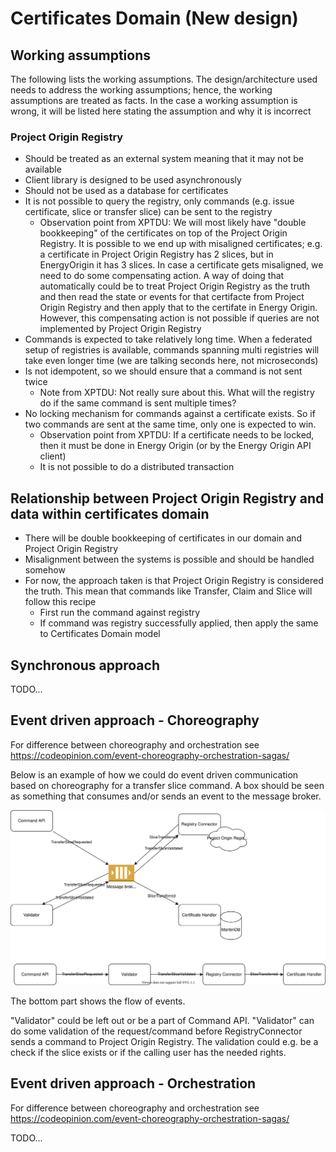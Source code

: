 # Certificates Domain (New design)

## Working assumptions

The following lists the working assumptions. The design/architecture used needs to address the working assumptions; hence, the working assumptions are treated as facts. In the case a working assumption is wrong, it will be listed here stating the assumption and why it is incorrect

### Project Origin Registry

* Should be treated as an external system meaning that it may not be available
* Client library is designed to be used asynchronously
* Should not be used as a database for certificates
* It is not possible to query the registry, only commands (e.g. issue certificate, slice or transfer slice) can be sent to the registry
  * Observation point from XPTDU: We will most likely have "double bookkeeping" of the certificates on top of the Project Origin Registry. It is possible to we end up with misaligned certificates; e.g. a certificate in Project Origin Registry has 2 slices, but in EnergyOrigin it has 3 slices. In case a certificate gets misaligned, we need to do some compensating action. A way of doing that automatically could be to treat Project Origin Registry as the truth and then read the state or events for that certifacte from Project Origin Registry and then apply that to the certifate in Energy Origin. However, this compensating action is not possible if queries are not implemented by Project Origin Registry
* Commands is expected to take relatively long time. When a federated setup of registries is available, commands spanning multi registries will take even longer time (we are talking seconds here, not microseconds)
* Is not idempotent, so we should ensure that a command is not sent twice
  * Note from XPTDU: Not really sure about this. What will the registry do if the same command is sent multiple times?
* No locking mechanism for commands against a certificate exists. So if two commands are sent at the same time, only one is expected to win.
  * Observation point from XPTDU: If a certificate needs to be locked, then it must be done in Energy Origin (or by the Energy Origin API client)
  * It is not possible to do a distributed transaction

## Relationship between Project Origin Registry and data within certificates domain

* There will be double bookkeeping of certificates in our domain and Project Origin Registry
* Misalignment between the systems is possible and should be handled somehow
* For now, the approach taken is that Project Origin Registry is considered the truth. This mean that commands like Transfer, Claim and Slice will follow this recipe
  * First run the command against registry
  * If command was registry successfully applied, then apply the same to Certificates Domain model

## Synchronous approach

TODO...

## Event driven approach - Choreography

For difference between choreography and orchestration see https://codeopinion.com/event-choreography-orchestration-sagas/

Below is an example of how we could do event driven communication based on choreography for a transfer slice command. A box should be seen as something that consumes and/or sends an event to the message broker.

![Events for transfer slice - choreography](../diagrams/certificates.events.choreography.drawio.svg)

The bottom part shows the flow of events.

"Validator" could be left out or be a part of Command API. "Validator" can do some validation of the request/command before RegistryConnector sends a command to Project Origin Registry. The validation could e.g. be a check if the slice exists or if the calling user has the needed rights.

## Event driven approach - Orchestration

For difference between choreography and orchestration see https://codeopinion.com/event-choreography-orchestration-sagas/

TODO...
